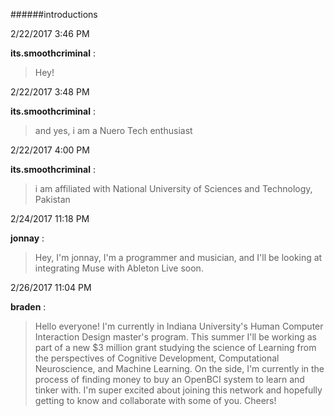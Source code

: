 ######introductions

2/22/2017 3:46 PM

 **its.smoothcriminal** :

 >Hey!

2/22/2017 3:48 PM

 **its.smoothcriminal** :

 >and yes, i am a Nuero Tech enthusiast

2/22/2017 4:00 PM

 **its.smoothcriminal** :

 >i am affiliated with National University of Sciences and Technology, Pakistan

2/24/2017 11:18 PM

 **jonnay** :

 >Hey, I'm jonnay, I'm a programmer and musician, and I'll be looking at integrating Muse with Ableton Live soon. 

2/26/2017 11:04 PM

 **braden** :

 >Hello everyone! I'm currently in Indiana University's Human Computer Interaction Design master's program. This summer I'll be working as part of a new $3 million grant studying the science of Learning from the perspectives of Cognitive Development, Computational Neuroscience, and Machine Learning. On the side, I'm currently in the process of finding money to buy an OpenBCI system to learn and tinker with. I'm super excited about joining this network and hopefully getting to know and collaborate with some of you. Cheers!

